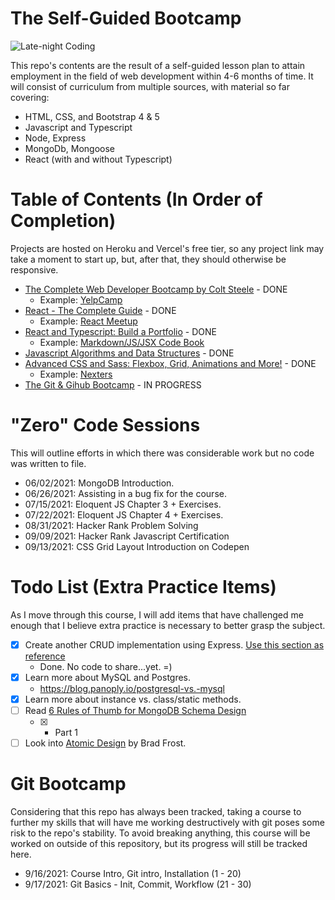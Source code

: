 # The Self-Guided Bootcamp

![Late-night Coding](https://images.unsplash.com/photo-1571171637578-41bc2dd41cd2?ixid=MnwxMjA3fDB8MHxwaG90by1wYWdlfHx8fGVufDB8fHx8&ixlib=rb-1.2.1&auto=format&fit=crop&w=1350&q=80)

This repo's contents are the result of a self-guided lesson plan to attain employment in the field of web development within 4-6 months of time. It will consist of curriculum from multiple sources, with material so far covering:

- HTML, CSS, and Bootstrap 4 & 5
- Javascript and Typescript
- Node, Express
- MongoDb, Mongoose
- React (with and without Typescript)

# Table of Contents (In Order of Completion)

Projects are hosted on Heroku and Vercel's free tier, so any project link may take a moment to start up, but, after that, they should otherwise be responsive.

- [The Complete Web Developer Bootcamp by Colt Steele](https://www.udemy.com/course/the-web-developer-bootcamp/) - DONE
  - Example: [YelpCamp](https://aqueous-citadel-80395.herokuapp.com/)
- [React - The Complete Guide](https://www.udemy.com/course/react-the-complete-guide-incl-redux/) - DONE
  - Example: [React Meetup](https://react-meetups-demo.vercel.app/)
- [React and Typescript: Build a Portfolio](https://www.udemy.com/course/react-and-typescript-build-a-portfolio-project/) - DONE
  - Example: [Markdown/JS/JSX Code Book](https://markdown-code-demo.vercel.app/)
- [Javascript Algorithms and Data Structures](https://www.udemy.com/course/js-algorithms-and-data-structures-masterclass/) - DONE
- [Advanced CSS and Sass: Flexbox, Grid, Animations and More!](https://www.udemy.com/course/advanced-css-and-sass/) - DONE
  - Example: [Nexters](https://nexters.vercel.app/)
- [The Git & Gihub Bootcamp](https://www.udemy.com/course/git-and-github-bootcamp/) - IN PROGRESS

# "Zero" Code Sessions

This will outline efforts in which there was considerable work but no code was written to file.

- 06/02/2021: MongoDB Introduction.
- 06/26/2021: Assisting in a bug fix for the course.
- 07/15/2021: Eloquent JS Chapter 3 + Exercises.
- 07/22/2021: Eloquent JS Chapter 4 + Exercises.
- 08/31/2021: Hacker Rank Problem Solving
- 09/09/2021: Hacker Rank Javascript Certification
- 09/13/2021: CSS Grid Layout Introduction on Codepen

# Todo List (Extra Practice Items)

As I move through this course, I will add items that have challenged me enough that I believe extra practice is necessary to better grasp the subject.

- [x] Create another CRUD implementation using Express. [Use this section as reference](Complete_Web_Dev_Bootcamp/12_Express/03_Restful%20Routes)
  - Done. No code to share...yet. =)
- [x] Learn more about MySQL and Postgres.
  - https://blog.panoply.io/postgresql-vs.-mysql
- [x] Learn more about instance vs. class/static methods.
- [ ] Read [6 Rules of Thumb for MongoDB Schema Design](https://www.mongodb.com/blog/post6-rules-of-thumb-for-mongodb-schema-design-part-1)
  - [x] - Part 1
- [ ] Look into [Atomic Design](https://bradfrost.com/blog/post/atomic-web-design/) by Brad Frost.

# Git Bootcamp

Considering that this repo has always been tracked, taking a course to further my skills that will have me working destructively with git poses some risk to the repo's stability. To avoid breaking anything, this course will be worked on outside of this repository, but its progress will still be tracked here.

- 9/16/2021: Course Intro, Git intro, Installation (1 - 20)
- 9/17/2021: Git Basics - Init, Commit, Workflow (21 - 30)
